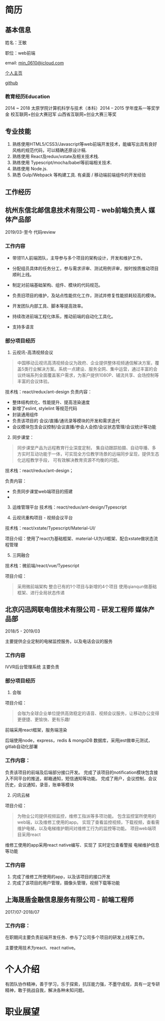 ---
---

 <!--more-->
# 简历

## 基本信息
姓名：王敏

职位：web前端

email: min_0610@icloud.com

[个人主页](https://blog.visionary.top/)

[github](https://github.com/viisionary)
### 教育经历Education
2014 ~ 2018
太原学院计算机科学与技术（本科）2014 – 2015 学年度系一等奖学金
校互联网+创业大赛冠军
山西省互联网+创业大赛三等奖
## 专业技能

1. 熟练使用HTML5/CSS3/Javascript等web前端开发技术，能编写出具有良好风格的规范代码，可以精确还原设计稿.
2. 熟练使用 React及redux/xstate及相关技术栈.
3. 熟练使用 Typescript/mocha/babel等前端相关技术.
4. 熟练使用 Node.js.
5. 熟悉 Gulp/Webpack 等构建工具.
   有桌面 / 移动端前端组件的开发经验
## 工作经历 

## 杭州东信北邮信息技术有限公司 -  web前端负责人 媒体产品部

2019/03-至今
代码review
### 工作内容
- 带领11人前端团队，主导参与多个项目的架构设计，开发和维护工作。

- 分配组员具体的任务分工，参与需求评审、测试用例评审，按时按质推动项目顺利上线。

- 制定对前端基础架构、组件、模块的代码规范。

- 负责旧项目的维护，及站点性能优化工作，测试并修复性能损耗较高的模块。

- 开发团队内部工具、脚本等提高效率。

- 持续改进前端工程化体系，推动前端的自动化工具化。
  
- 支持多语言
### 部分项目经历

1. 云视讯-高清视频会议

> 中国移动云视讯高清视频会议为政府、企业提供整体视频通信解决方案，覆盖5类行业解决方案。系统一点建设、服务全网、集中运营，通过丰富的会议终端系列全面覆盖客户需求，为客户提供1080P、辅流共享、会场控制等丰富的会议体验。

技术栈：react/redux/ant-design
负责内容：

- 整体结构优化、性能提升、提高渲染速度
- 新增了eslint, stylelint 等规范代码
- 封装通用组件
- 负责该项目的 会议/直播/通讯录等模块的开发和需求迭代
- 会议模块包含会议控制/会议直播/参会人会控/会议状态管理/会议统计等功能

2. 同步课堂：

> 同步课堂产品为远程教育行业深度定制， 集自动跟踪拍摄、自动导播、多方实时互动功能于一体，可实现全方位教学场景的远端同步呈现，提供生态化远程教学手段， 可有效解决教育资源不均衡的问题。

技术栈：react/redux/ant-design；

负责内容：

- 负责同步课堂web端项目的搭建
- 

3. 运维管理平台
技术栈：react/redux/ant-design/Typescript

3. 云视讯重构项目 - 视频会议平台 

技术栈：react/xstate/Typescript/Material-UI/

项目介绍：使用了react为基础框架、material-UI为UI框架、配合xstate做状态流程管理
   
5. 三网融合

技术栈：微前端/react/vue/Typescript
   
项目介绍：
> 采用微前端架构 整合已有的1个项目与新增的4个项目
> 使用qianqun做基础框架、进行全局状态传递
> 

## 北京闪迅网联电信技术有限公司 -  研发工程师 媒体产品部
2018/5 - 2019/03

主要提供企业定制的电梯监控服务，以及电话会议的服务
### 工作内容

IVVR后台管理系统
主要负责

### 部分项目经历

1. 会咖 

项目介绍：
> 会咖为全球企业单位提供高效稳定的语音、视频会议服务，让移动办公变得更便捷、更愉快、更有乐趣!

前端采用react框架，服务端渲染 

后端使用node，express，redis & mongoDB 数据库，采用jest做单元测试，gitlab自动化部署 

### 工作内容：
负责该项目的前端及后端部分接口开发。
完成了该项目的notification模块包含接入不同平台的推送，邮箱通知，短信通知等功能。
完成了用户，会议控制，会议历史，会议通知，录音，账单等模块

2. 闪讯云梯

项目介绍：

> 为物业公司提供视频监控，维修工指派等多项功能。
> 包含监控室所使用的web端，以及维修工使用的app。
> 实现了查看监控视频，下载视频，查看需维护电梯，以及电梯维护期间对维修工行为的监控等功能。
 项目web端项目采用react
> 
维修工使用的app采用react native编写、实现了 实时定位查看警报 电梯维护信息等功能
### 工作内容

1. 完成了维修工所使用的app，以及该项目的接口开发
2. 完成了该项目的用户管理，摄像头管理，视频下载等功能

## 上海晟盾金融信息服务有限公司 -  前端工程师
2017/07-2018/07
### 工作内容：
在职期间主要负责前端开发任务、参与了公司多个项目的研发上线等工作。

主要使用技术为react、react native。

# 个人介绍
有团队协作精神，善于学习，乐于探索，抗压能力强，不墨守成规，具有一定专研精神，敢于挑战自我，解决各种未知问题。

# 职业展望
